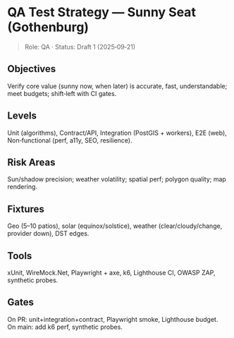 # QA Test Strategy — Sunny Seat (Gothenburg)

> Role: QA · Status: Draft 1 (2025‑09‑21)

## Objectives
Verify core value (sunny now, when later) is accurate, fast, understandable; meet budgets; shift‑left with CI gates.

## Levels
Unit (algorithms), Contract/API, Integration (PostGIS + workers), E2E (web), Non‑functional (perf, a11y, SEO, resilience).

## Risk Areas
Sun/shadow precision; weather volatility; spatial perf; polygon quality; map rendering.

## Fixtures
Geo (5–10 patios), solar (equinox/solstice), weather (clear/cloudy/change, provider down), DST edges.

## Tools
xUnit, WireMock.Net, Playwright + axe, k6, Lighthouse CI, OWASP ZAP, synthetic probes.

## Gates
On PR: unit+integration+contract, Playwright smoke, Lighthouse budget.  
On main: add k6 perf, synthetic probes.
